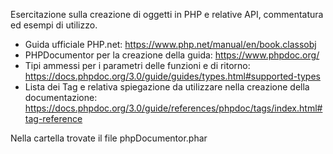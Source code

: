 Esercitazione sulla creazione di oggetti in PHP e relative API, commentatura ed esempi di utilizzo.

- Guida ufficiale PHP.net: https://www.php.net/manual/en/book.classobj
- PHPDocumentor per la creazione della guida: https://www.phpdoc.org/
- Tipi ammessi per i parametri delle funzioni e di ritorno: https://docs.phpdoc.org/3.0/guide/guides/types.html#supported-types
- Lista dei Tag e relativa spiegazione da utilizzare nella creazione della documentazione: https://docs.phpdoc.org/3.0/guide/references/phpdoc/tags/index.html#tag-reference

Nella cartella trovate il file phpDocumentor.phar